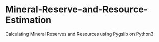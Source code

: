 # Mineral-Reserve-and-Resource-Estimation
Calculating Mineral Reserves and Resources using Pygslib on Python3
